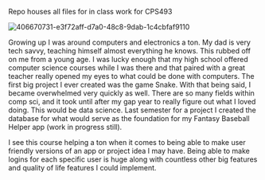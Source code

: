 Repo houses all files for in class work for CPS493

![406670731-e3f72aff-d7a0-48c8-9dab-1c4cbfaf9110](https://github.com/user-attachments/assets/b51799d1-387e-4e09-b527-294878490b1a)

Growing up I was around computers and electronics a ton. My dad is very tech savvy, teaching himself almost everything he knows. This rubbed off on me from a young age. I was lucky enough that my high school offered computer science courses while I was there and that paired with a great teacher really opened my eyes to what could be done with computers. The first big project I ever created was the game Snake. With that being said, I became overwhelmed very quickly as well. There are so many fields within comp sci, and it took until after my gap year to really figure out what I loved doing. This would be data science. Last semester for a project I created the database for what would serve as the foundation for my Fantasy Baseball Helper app (work in progress still).

I see this course helping a ton when it comes to being able to make user friendly versions of an app or project idea I may have. Being able to make logins for each specific user is huge along with countless other big features and quality of life features I could implement.
